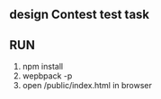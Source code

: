 design Contest test task
---------------

## RUN

1. npm install
2. wepbpack -p
3. open /public/index.html in browser
